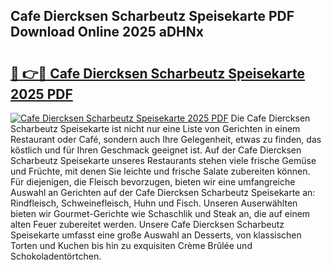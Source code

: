 ## Cafe Diercksen Scharbeutz Speisekarte PDF Download Online 2025 aDHNx

# <h2><a href="http://gcbbwr.nevu.top/?p=Cafe+Diercksen+Scharbeutz+Speisekarte">🔗 👉🔴 Cafe Diercksen Scharbeutz Speisekarte 2025 PDF</a></h2>

[![Cafe Diercksen Scharbeutz Speisekarte 2025 PDF](https://i.imgur.com/dBaPXMq.png)](http://gcbbwr.nevu.top/?p=Cafe+Diercksen+Scharbeutz+Speisekarte)
Die Cafe Diercksen Scharbeutz Speisekarte ist nicht nur eine Liste von Gerichten in einem Restaurant oder Café, sondern auch Ihre Gelegenheit, etwas zu finden, das köstlich und für Ihren Geschmack geeignet ist. Auf der Cafe Diercksen Scharbeutz Speisekarte unseres Restaurants stehen viele frische Gemüse und Früchte, mit denen Sie leichte und frische Salate zubereiten können. Für diejenigen, die Fleisch bevorzugen, bieten wir eine umfangreiche Auswahl an Gerichten auf der Cafe Diercksen Scharbeutz Speisekarte an: Rindfleisch, Schweinefleisch, Huhn und Fisch. Unseren Auserwählten bieten wir Gourmet-Gerichte wie Schaschlik und Steak an, die auf einem alten Feuer zubereitet werden. Unsere Cafe Diercksen Scharbeutz Speisekarte umfasst eine große Auswahl an Desserts, von klassischen Torten und Kuchen bis hin zu exquisiten Crème Brûlée und Schokoladentörtchen.
